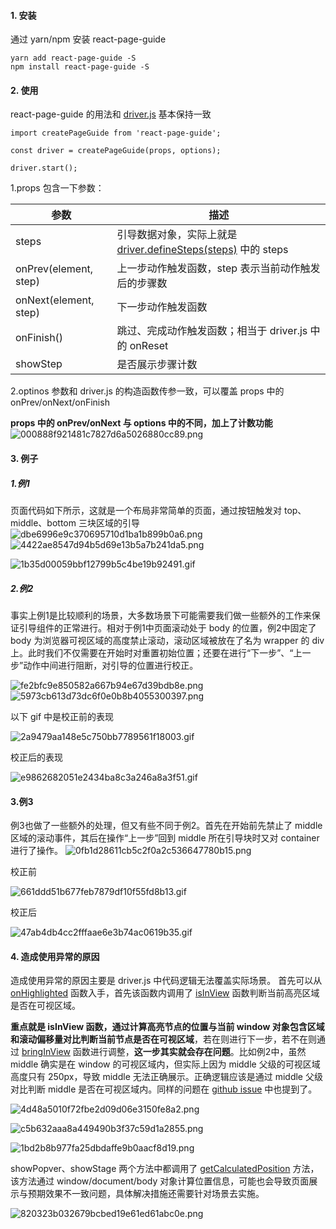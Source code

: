 #### 1. 安装
通过 yarn/npm 安装 react-page-guide
```
yarn add react-page-guide -S
npm install react-page-guide -S
```

#### 2. 使用
react-page-guide 的用法和 [driver.js](https://github.com/kamranahmedse/driver.js) 基本保持一致
```
import createPageGuide from 'react-page-guide';

const driver = createPageGuide(props, options);

driver.start();
```

1.props 包含一下参数：

| 参数 | 描述 |
| --- | --- |
| steps | 引导数据对象，实际上就是[driver.defineSteps(steps)](https://github.com/kamranahmedse/driver.js) 中的 steps |
| onPrev(element, step) | 上一步动作触发函数，step 表示当前动作触发后的步骤数 |
| onNext(element, step) | 下一步动作触发函数 |
| onFinish() | 跳过、完成动作触发函数；相当于 driver.js 中的 onReset |
| showStep | 是否展示步骤计数 |

2.optinos 参数和 driver.js 的构造函数传参一致，可以覆盖  props 中的 onPrev/onNext/onFinish

**props 中的 onPrev/onNext 与 options 中的不同，加上了计数功能**
![000888f921481c7827d6a5026880cc89.png](en-resource://database/1148:1)


#### 3. 例子

##### 1.例1
页面代码如下所示，这就是一个布局非常简单的页面，通过按钮触发对 top、middle、bottom 三块区域的引导
![dbe6996e9c370695710d1ba1b899b0a6.png](en-resource://database/1150:1)
![4422ae8547d94b5d69e13b5a7b241da5.png](en-resource://database/1152:1)

![1b35d00059bbf12799b5c4be19b92491.gif](en-resource://database/1154:1)


##### 2.例2
事实上例1是比较顺利的场景，大多数场景下可能需要我们做一些额外的工作来保证引导组件的正常进行。相对于例1中页面滚动处于 body 的位置，例2中固定了 body 为浏览器可视区域的高度禁止滚动，滚动区域被放在了名为 wrapper 的 div 上。此时我们不仅需要在开始时对重置初始位置；还要在进行“下一步”、“上一步”动作中间进行阻断，对引导的位置进行校正。

![fe2bfc9e850582a667b94e67d39bdb8e.png](en-resource://database/1166:1)
![5973cb613d73dc6f0e0b8b4055300397.png](en-resource://database/1158:1)

以下 gif 中是校正前的表现

![2a9479aa148e5c750bb7789561f18003.gif](en-resource://database/1162:1)


校正后的表现

![e9862682051e2434ba8c3a246a8a3f51.gif](en-resource://database/1168:1)


#### 3.例3

例3也做了一些额外的处理，但又有些不同于例2。首先在开始前先禁止了 middle 区域的滚动事件，其后在操作“上一步”回到 middle 所在引导块时又对 container 进行了操作。
![0fb1d28611cb5c2f0a2c536647780b15.png](en-resource://database/1170:1)

校正前

![661ddd51b677feb7879df10f55fd8b13.gif](en-resource://database/1172:1)

校正后

![47ab4db4cc2fffaae6e3b74ac0619b35.gif](en-resource://database/1174:1)

#### 4. 造成使用异常的原因

造成使用异常的原因主要是 driver.js 中代码逻辑无法覆盖实际场景。
首先可以从 [onHighlighted](https://github.com/kamranahmedse/driver.js/blob/0b31fb753d01cdebff5c9b4feb8c466586b387d0/src/core/element.js#L192) 函数入手，首先该函数内调用了 [isInView](https://github.com/kamranahmedse/driver.js/blob/0b31fb753d01cdebff5c9b4feb8c466586b387d0/src/core/element.js#L49) 函数判断当前高亮区域是否在可视区域。

**重点就是 isInView 函数，通过计算高亮节点的位置与当前 window 对象包含区域和滚动偏移量对比判断当前节点是否在可视区域**，若在则进行下一步，若不在则通过 [bringInView](https://github.com/kamranahmedse/driver.js/blob/0b31fb753d01cdebff5c9b4feb8c466586b387d0/src/core/element.js#L87) 函数进行调整，**这一步其实就会存在问题**。比如例2中，虽然 middle 确实是在 window 的可视区域内，但实际上因为 middle 父级的可视区域高度只有 250px，导致 middle 无法正确展示。正确逻辑应该是通过 middle 父级对比判断 middle 是否在可视区域内。同样的问题在 [github issue](https://github.com/kamranahmedse/driver.js/issues/232) 中也提到了。

![4d48a5010f72fbe2d09d06e3150fe8a2.png](en-resource://database/1176:1)

![c5b632aaa8a449490b3f37c59d1a2855.png](en-resource://database/1180:1)

![1bd2b8b977fa25dbdaffe9b0aacf8d19.png](en-resource://database/1182:1)


showPopver、showStage 两个方法中都调用了
[getCalculatedPosition](https://github.com/kamranahmedse/driver.js/blob/0b31fb753d01cdebff5c9b4feb8c466586b387d0/src/core/element.js#L116) 方法，该方法通过 window/document/body 对象计算位置信息，可能也会导致页面展示与预期效果不一致问题，具体解决措施还需要针对场景去实施。

![820323b032679bcbed19e61ed61abc0e.png](en-resource://database/1184:1)










